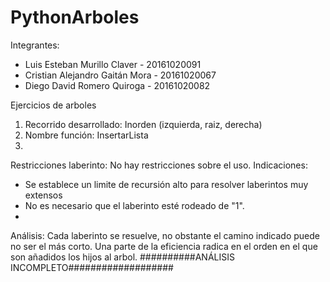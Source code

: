 # PythonArboles
Integrantes:
* Luis Esteban Murillo Claver - 20161020091
* Cristian Alejandro Gaitán Mora - 20161020067
* Diego David Romero Quiroga - 20161020082

Ejercicios de arboles
1) Recorrido desarrollado: Inorden (izquierda, raiz, derecha)
2) Nombre función: InsertarLista
3)
Restricciones laberinto: No hay restricciones sobre el uso.
Indicaciones:
* Se establece un limite de recursión alto para resolver laberintos muy extensos
* No es necesario que el laberinto esté rodeado de "1".
* 
Análisis:
Cada laberinto se resuelve, no obstante el camino indicado puede no ser el más corto.
Una parte de la eficiencia radica en el orden en el que son añadidos los hijos al arbol.
##########ANÁLISIS INCOMPLETO###################
